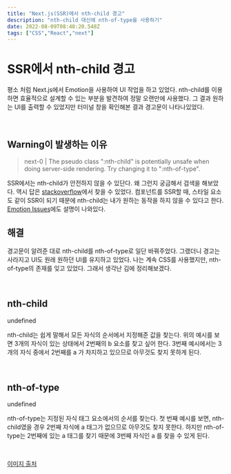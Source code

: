 ```yaml
---
title: "Next.js(SSR)에서 nth-child 경고"
description: "nth-child 대신에 nth-of-type을 사용하기"
date: 2022-08-09T08:48:20.548Z
tags: ["CSS","React","next"]
---
```

# SSR에서 nth-child 경고

평소 처럼 Next.js에서 Emotion을 사용하여 UI 작업을 하고 있었다. nth-child를 이용하면 효율적으로 설계할 수 있는 부분을 발견하여 정말 오랜만에 사용했다. 그 결과 원하는 UI를 출력할 수 있었지만 터미널 창을 확인해본 결과 경고문이 나타나있었다.

<br>

## Warning이 발생하는 이유

> next-0  | The pseudo class ":nth-child" is potentially unsafe when doing server-side rendering. Try changing it to ":nth-of-type".

SSR에서는 nth-child가 안전하지 않을 수 있단다. 왜 그런지 궁금해서 검색을 해보았다. 역시 답은 [stackoverflow](https://stackoverflow.com/questions/63487167/styling-with-emotion-in-react-gives-nth-child-is-potentially-unsafe-when-doin)에서 찾을 수 있었다. 컴포넌트를 SSR할 때, 스타일 요소도 같이 SSR이 되기 때문에 nth-child는 내가 원하는 동작을 하지 않을 수 있다고 한다. [Emotion Issues](https://github.com/emotion-js/emotion/issues/1059#issuecomment-444566635)에도 설명이 나와있다.

## 해결

경고문이 알려준 대로 nth-child를 nth-of-type로 일단 바꿔주었다. 그랬더니 경고는 사라지고 UI도 원래 원하던 UI를 유지하고 있었다. 나는 계속 CSS를 사용했지만, nth-of-type의 존재를 잊고 있었다. 그래서 생각난 김에 정리해보겠다.

<br>

## nth-child

undefined


nth-child는 쉽게 말해서 모든 자식의 순서에서 지정해준 값을 찾는다. 위의 예시를 보면 3개의 자식이 있는 상태에서 2번째의 b 요소를 찾고 싶어 한다. 3번째 예시에서는 3개의 자식 중에서 2번째를 a 가 차지하고 있으므로 아무것도 찾지 못하게 된다.

<br>

## nth-of-type

undefined


nth-of-type는 지정된 자식 태그 요소에서의 순서를 찾는다. 첫 번째 예시를 보면, nth-child였을 경우 2번째 자식에 a 태그가 없으므로 아무것도 찾지 못한다. 하지만 nth-of-type는 2번째에 있는 a 태그를 찾기 때문에 3번째 자식인 a 를 찾을 수 있게 된다.

<br>

[이미지 출처](https://nanajeon.com/css-selectors-cheatsheet-details/)